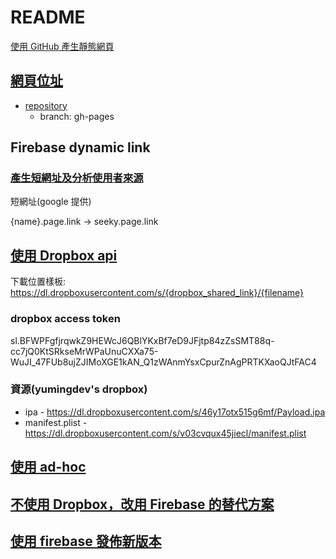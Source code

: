 # README

[使用 GitHub 產生靜態網頁](https://medium.com/%E9%80%B2%E6%93%8A%E7%9A%84-git-git-git/%E5%BE%9E%E9%9B%B6%E9%96%8B%E5%A7%8B-%E7%94%A8github-pages-%E4%B8%8A%E5%82%B3%E9%9D%9C%E6%85%8B%E7%B6%B2%E7%AB%99-fa2ae83e6276)

## [網頁位址](https://s8827255.github.io/seeky/)

* [repository](https://github.com/s8827255/seeky)
  * branch: gh-pages

## Firebase dynamic link

### [產生短網址及分析使用者來源](https://www.letswrite.tw/dynamic-links-ui/)

短網址(google 提供)

{name}.page.link -> seeky.page.link

## [使用 Dropbox api](https://donaldlwu.github.io/donaldwu.github.com/2020/02/18/OTA%E6%B5%81%E7%A8%8B%E6%A6%82%E8%BF%B0/)

下載位置樣板: https://dl.dropboxusercontent.com/s/{dropbox_shared_link}/{filename}

### dropbox access token

sl.BFWPFgfjrqwkZ9HEWcJ6QBlYKxBf7eD9JFjtp84zZsSMT88q-cc7jQ0KtSRkseMrWPaUnuCXXa75-WuJI_47FUb8ujZJIMoXGE1kAN_Q1zWAnmYsxCpurZnAgPRTKXaoQJtFAC4

### 資源(yumingdev's dropbox)

* ipa - https://dl.dropboxusercontent.com/s/46y17otx515g6mf/Payload.ipa
* manifest.plist - https://dl.dropboxusercontent.com/s/v03cvqux45jiecl/manifest.plist

## [使用 ad-hoc](https://zhongwei0717.medium.com/ipa-%E7%9A%84-ota-%E4%B9%8B%E6%97%85-%E8%AE%93%E4%BD%A0%E7%9A%84-app-%E4%B8%8D%E9%80%8F%E9%81%8E%E5%85%B6%E4%BB%96%E6%96%B9%E5%BC%8F%E7%9B%B4%E6%8E%A5%E5%AE%89%E8%A3%9D%E5%88%B0%E6%89%8B%E6%A9%9F-749b02f061d7)

## [不使用 Dropbox，改用 Firebase 的替代方案](https://ithelp.ithome.com.tw/articles/10260765?sc=iThelpR)

## [使用 firebase 發佈新版本](https://firebase.google.com/codelabs/appdistribution-udid-collection)
